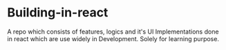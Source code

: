 # Building-in-react
A repo which consists of features, logics and it's UI Implementations done in react which are use widely in Development. Solely for learning purpose.
